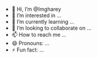 - 👋 Hi, I’m @Imgharey
- 👀 I’m interested in ...
- 🌱 I’m currently learning ...
- 💞️ I’m looking to collaborate on ...
- 📫 How to reach me ...
- 😄 Pronouns: ...
- ⚡ Fun fact: ...

<!---
Imgharey/Imgharey is a ✨ special ✨ repository because its `README.md` (this file) appears on your GitHub profile.
You can click the Preview link to take a look at your changes.
--->
